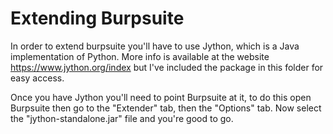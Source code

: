 # Extending Burpsuite
In order to extend burpsuite you'll have to use Jython, which is a Java implementation of Python. More info is available at the website https://www.jython.org/index but I've included the package in this folder for easy access.

Once you have Jython you'll need to point Burpsuite at it, to do this open Burpsuite then go to the "Extender" tab, then the "Options" tab. Now select the "jython-standalone.jar" file and you're good to go. 